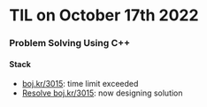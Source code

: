 # **TIL on October 17th 2022**
### Problem Solving Using C++
#### Stack
- [boj.kr/3015](../../../Problem%20Solving/boj/Stack/3015-10-17-2022.cpp): time limit exceeded
- [Resolve boj.kr/3015](../../../Problem%20Solving/boj/Stack/3015-re-10-17-2022.cpp): now designing solution